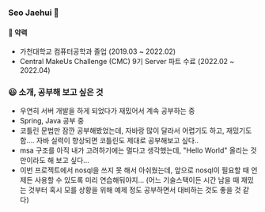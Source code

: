 ### Seo Jaehui 👋

#### 📔 약력
* 가천대학교 컴퓨터공학과 졸업 (2019.03 ~ 2022.02)
* Central MakeUs Challenge (CMC) 9기 Server 파트 수료 (2022.02 ~ 2022.04)

### 😃 소개, 공부해 보고 싶은 것
* 우연히 서버 개발을 하게 되었다가 재밌어서 계속 공부하는 중
* Spring, Java 공부 중
* 코틀린 문법만 잠깐 공부해봤었는데, 자바랑 많이 달라서 어렵기도 하고, 재밌기도 함.... 자바 실력이 향상되면 코틀린도 제대로 공부해보고 싶다..
* msa 구조를 아직 내가 고려하기에는 멀다고 생각했는데, "Hello World" 올리는 것만이라도 해 보고 싶다...
* 이번 프로젝트에서 nosql을 쓰지 못 해서 아쉬웠는데, 앞으로 nosql이 필요할 때 언제든 사용할 수 있도록 미리 연습해둬야지...
  (어느 기술스택이든 시간 남을 때 재밌는 것부터 혹시 모를 상황을 위해 예제 정도 공부하면서 대비하는 것도 좋을 것 같다)
